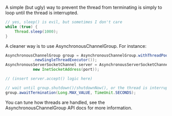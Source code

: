 A simple (but ugly) way to prevent the thread from terminating is simply to loop until the thread is interrupted.

```java
// yes, sleep() is evil, but sometimes I don't care
while (true) {
    Thread.sleep(1000);
}
```

A cleaner way is to use AsynchronousChannelGroup. For instance:
```java
AsynchronousChannelGroup group = AsynchronousChannelGroup.withThreadPool(Executors
            .newSingleThreadExecutor());
AsynchronousServerSocketChannel server = AsynchronousServerSocketChannel.open(group).bind(
            new InetSocketAddress(port));

// (insert server.accept() logic here)

// wait until group.shutdown()/shutdownNow(), or the thread is interrupted:
group.awaitTermination(Long.MAX_VALUE, TimeUnit.SECONDS);
```

You can tune how threads are handled, see the AsynchronousChannelGroup API docs for more information.